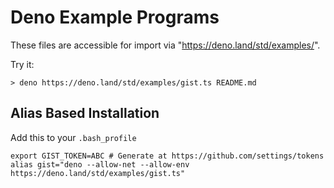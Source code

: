 # Deno Example Programs

These files are accessible for import via "https://deno.land/std/examples/".

Try it:

```
> deno https://deno.land/std/examples/gist.ts README.md
```

## Alias Based Installation

Add this to your `.bash_profile`

```
export GIST_TOKEN=ABC # Generate at https://github.com/settings/tokens
alias gist="deno --allow-net --allow-env https://deno.land/std/examples/gist.ts"
```
